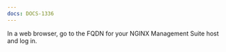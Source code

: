 ```yaml
---
docs: DOCS-1336
---
```


In a web browser, go to the FQDN for your NGINX Management Suite host and log in.
